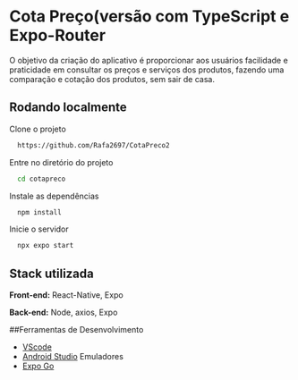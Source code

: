 
# Cota Preço(versão com TypeScript e Expo-Router

O objetivo da criação do aplicativo é proporcionar aos usuários facilidade e praticidade em consultar os preços e serviços dos produtos, fazendo uma comparação e cotação dos produtos, sem sair de casa. 


## Rodando localmente

Clone o projeto

```bash
  https://github.com/Rafa2697/CotaPreco2
```

Entre no diretório do projeto

```bash
  cd cotapreco
```

Instale as dependências

```bash
  npm install
```

Inicie o servidor

```bash
  npx expo start
```


## Stack utilizada

**Front-end:** React-Native, Expo

**Back-end:** Node, axios, Expo

##Ferramentas de Desenvolvimento
- [VScode](https://code.visualstudio.com/)
- [Android Studio](https://developer.android.com/studio?hl=pt-br) Emuladores
- [Expo Go](https://expo.dev/go)

